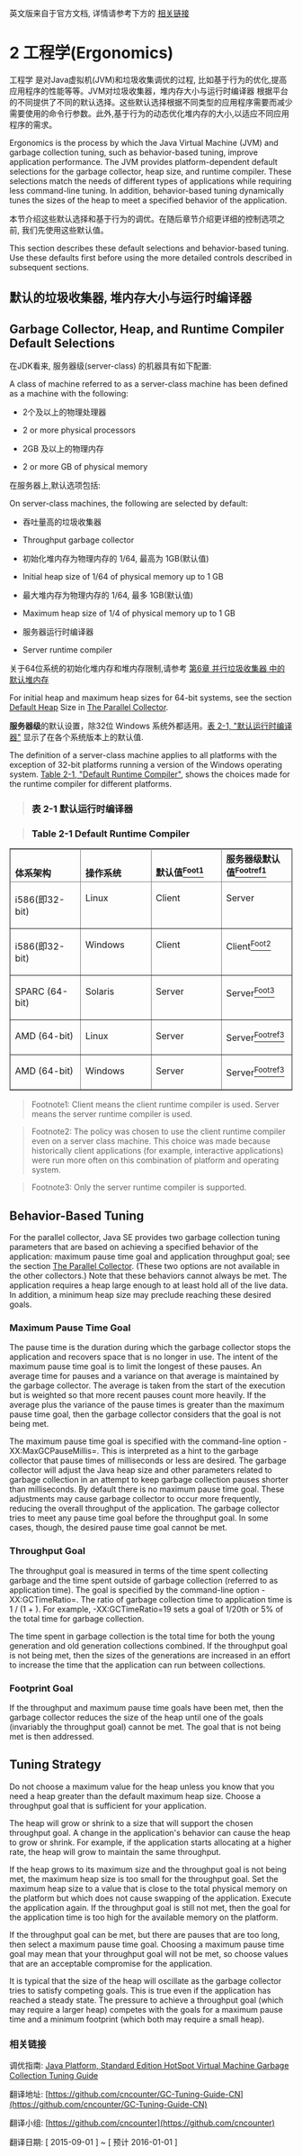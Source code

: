 
英文版来自于官方文档, 详情请参考下方的 [相关链接](#referlink)


# 2 工程学(Ergonomics)

工程学 是对Java虚拟机(JVM)和垃圾收集调优的过程, 比如基于行为的优化,提高应用程序的性能等等。JVM对垃圾收集器，堆内存大小与运行时编译器 根据平台的不同提供了不同的默认选择。这些默认选择根据不同类型的应用程序需要而减少需要使用的命令行参数。此外,基于行为的动态优化堆内存的大小,以适应不同应用程序的需求。


Ergonomics is the process by which the Java Virtual Machine (JVM) and garbage collection tuning, such as behavior-based tuning, improve application performance. The JVM provides platform-dependent default selections for the garbage collector, heap size, and runtime compiler. These selections match the needs of different types of applications while requiring less command-line tuning. In addition, behavior-based tuning dynamically tunes the sizes of the heap to meet a specified behavior of the application.


本节介绍这些默认选择和基于行为的调优。在随后章节介绍更详细的控制选项之前, 我们先使用这些默认值。


This section describes these default selections and behavior-based tuning. Use these defaults first before using the more detailed controls described in subsequent sections.

## 默认的垃圾收集器, 堆内存大小与运行时编译器

## Garbage Collector, Heap, and Runtime Compiler Default Selections

在JDK看来, 服务器级(server-class) 的机器具有如下配置:

A class of machine referred to as a server-class machine has been defined as a machine with the following:

- 2个及以上的物理处理器

- 2 or more physical processors

- 2GB 及以上的物理内存

- 2 or more GB of physical memory

在服务器上,默认选项包括: 

On server-class machines, the following are selected by default:

- 吞吐量高的垃圾收集器

- Throughput garbage collector

- 初始化堆内存为物理内存的 1/64, 最高为 1GB(默认值)

- Initial heap size of 1/64 of physical memory up to 1 GB

- 最大堆内存为物理内存的 1/64, 最多 1GB(默认值)

- Maximum heap size of 1/4 of physical memory up to 1 GB

- 服务器运行时编译器

- Server runtime compiler

关于64位系统的初始化堆内存和堆内存限制,请参考 [第6章 并行垃圾收集器 中的 默认堆内存 ](http://docs.oracle.com/javase/8/docs/technotes/guides/vm/gctuning/parallel.html#default_heap_size)

For initial heap and maximum heap sizes for 64-bit systems, see the section [Default Heap](http://docs.oracle.com/javase/8/docs/technotes/guides/vm/gctuning/parallel.html#default_heap_size) Size in [The Parallel Collector](http://docs.oracle.com/javase/8/docs/technotes/guides/vm/gctuning/parallel.html#CHDCFBIF).

**服务器级**的默认设置，除32位 Windows 系统外都适用。[表 2-1, "默认运行时编译器"](#BABIIFHA) 显示了在各个系统版本上的默认值.

The definition of a server-class machine applies to all platforms with the exception of 32-bit platforms running a version of the Windows operating system. [Table 2-1, "Default Runtime Compiler"](#BABIIFHA), shows the choices made for the runtime compiler for different platforms.

> ### <a name="BABIIFHA">表 2-1 默认运行时编译器</a>

> ### <a name="BABIIFHA">Table 2-1 Default Runtime Compiler</a>


<table border="1" cellpadding="3" cellspacing="0" dir="ltr" frame="border" rules="all" summary="Default runtime compiler" title="Default Runtime Compiler" width="100%">
	<col width="*"/>
	<col width="25%"/>
	<col width="25%"/>
	<col width="25%"/>
	<thead>
		<tr align="left" valign="top">
			<th align="left" id="r1c1-t2" valign="bottom">体系架构</th>
			<th align="left" id="r1c2-t2" valign="bottom">操作系统</th>
			<th align="left" id="r1c3-t2" valign="bottom">默认值<a href="#BABFAAII" id="BABFAAII" name="BABFAAII" onclick="footdisplay(1,&quot;Client means the client runtime compiler is used. Server means the server runtime compiler is used. &quot;)"><sup>Foot1</sup></a></th>
			<th align="left" id="r1c4-t2" valign="bottom">服务器级默认值<a href="#sthref7" id="sthref7" name="sthref7" onclick="footdisplay(1,&quot;Client means the client runtime compiler is used. Server means the server runtime compiler is used. &quot;)"><sup>Footref1</sup></a></th>
		</tr>
	</thead>
	<tbody>
		<tr align="left" valign="top">
			<td align="left" headers="r1c1-t2" id="r2c1-t2">
			<p>
				i586(即32-bit)
			</p></td>
			<td align="left" headers="r2c1-t2 r1c2-t2">
			<p>
				Linux
			</p></td>
			<td align="left" headers="r2c1-t2 r1c3-t2">
			<p>
				Client
			</p></td>
			<td align="left" headers="r2c1-t2 r1c4-t2">
			<p>
				Server
			</p></td>
		</tr>
		<tr align="left" valign="top">
			<td align="left" headers="r1c1-t2" id="r3c1-t2">
			<p>
				i586(即32-bit)
			</p></td>
			<td align="left" headers="r3c1-t2 r1c2-t2">
			<p>
				Windows
			</p></td>
			<td align="left" headers="r3c1-t2 r1c3-t2">
			<p>
				Client
			</p></td>
			<td align="left" headers="r3c1-t2 r1c4-t2">
			<p>
				Client<a href="#sthref8" id="sthref8" name="sthref8" onclick="footdisplay(2,&quot;The policy was chosen to use the client runtime compiler even on a server class machine. This choice was made because historically client applications (for example, interactive applications) were run more often on this combination of platform and operating system.&quot;)"><sup>Foot2</sup></a>
			</p></td>
		</tr>
		<tr align="left" valign="top">
			<td align="left" headers="r1c1-t2" id="r4c1-t2">
			<p>
				SPARC (64-bit)
			</p></td>
			<td align="left" headers="r4c1-t2 r1c2-t2">
			<p>
				Solaris
			</p></td>
			<td align="left" headers="r4c1-t2 r1c3-t2">
			<p>
				Server
			</p></td>
			<td align="left" headers="r4c1-t2 r1c4-t2">
			<p>
				Server<a href="#BABIFJCI" id="BABIFJCI" name="BABIFJCI" onclick="footdisplay(3,&quot;Only the server runtime compiler is supported.&quot;)"><sup>Foot3</sup></a>
			</p></td>
		</tr>
		<tr align="left" valign="top">
			<td align="left" headers="r1c1-t2" id="r5c1-t2">
			<p>
				AMD (64-bit)
			</p></td>
			<td align="left" headers="r5c1-t2 r1c2-t2">
			<p>
				Linux
			</p></td>
			<td align="left" headers="r5c1-t2 r1c3-t2">
			<p>
				Server
			</p></td>
			<td align="left" headers="r5c1-t2 r1c4-t2">
			<p>
				Server<a href="#sthref9" id="sthref9" name="sthref9" onclick="footdisplay(3,&quot;Only the server runtime compiler is supported.&quot;)"><sup>Footref3</sup></a>
			</p></td>
		</tr>
		<tr align="left" valign="top">
			<td align="left" headers="r1c1-t2" id="r6c1-t2">
			<p>
				AMD (64-bit)
			</p></td>
			<td align="left" headers="r6c1-t2 r1c2-t2">
			<p>
				Windows
			</p></td>
			<td align="left" headers="r6c1-t2 r1c3-t2">
			<p>
				Server
			</p></td>
			<td align="left" headers="r6c1-t2 r1c4-t2">
			<p>
				Server<a href="#sthref10" id="sthref10" name="sthref10" onclick="footdisplay(3,&quot;Only the server runtime compiler is supported.&quot;)"><sup>Footref3</sup></a>
			</p></td>
		</tr>
	</tbody>
</table>


>Footnote1: Client means the client runtime compiler is used. Server means the server runtime compiler is used.

>Footnote2: The policy was chosen to use the client runtime compiler even on a server class machine. This choice was made because historically client applications (for example, interactive applications) were run more often on this combination of platform and operating system.

>Footnote3: Only the server runtime compiler is supported.


## Behavior-Based Tuning

For the parallel collector, Java SE provides two garbage collection tuning parameters that are based on achieving a specified behavior of the application: maximum pause time goal and application throughput goal; see the section [The Parallel Collector](http://docs.oracle.com/javase/8/docs/technotes/guides/vm/gctuning/parallel.html#CHDCFBIF). (These two options are not available in the other collectors.) Note that these behaviors cannot always be met. The application requires a heap large enough to at least hold all of the live data. In addition, a minimum heap size may preclude reaching these desired goals.

### Maximum Pause Time Goal

The pause time is the duration during which the garbage collector stops the application and recovers space that is no longer in use. The intent of the maximum pause time goal is to limit the longest of these pauses. An average time for pauses and a variance on that average is maintained by the garbage collector. The average is taken from the start of the execution but is weighted so that more recent pauses count more heavily. If the average plus the variance of the pause times is greater than the maximum pause time goal, then the garbage collector considers that the goal is not being met.

The maximum pause time goal is specified with the command-line option -XX:MaxGCPauseMillis=<nnn>. This is interpreted as a hint to the garbage collector that pause times of <nnn> milliseconds or less are desired. The garbage collector will adjust the Java heap size and other parameters related to garbage collection in an attempt to keep garbage collection pauses shorter than <nnn> milliseconds. By default there is no maximum pause time goal. These adjustments may cause garbage collector to occur more frequently, reducing the overall throughput of the application. The garbage collector tries to meet any pause time goal before the throughput goal. In some cases, though, the desired pause time goal cannot be met.

### Throughput Goal

The throughput goal is measured in terms of the time spent collecting garbage and the time spent outside of garbage collection (referred to as application time). The goal is specified by the command-line option -XX:GCTimeRatio=<nnn>. The ratio of garbage collection time to application time is 1 / (1 + <nnn>). For example, -XX:GCTimeRatio=19 sets a goal of 1/20th or 5% of the total time for garbage collection.

The time spent in garbage collection is the total time for both the young generation and old generation collections combined. If the throughput goal is not being met, then the sizes of the generations are increased in an effort to increase the time that the application can run between collections.

### Footprint Goal

If the throughput and maximum pause time goals have been met, then the garbage collector reduces the size of the heap until one of the goals (invariably the throughput goal) cannot be met. The goal that is not being met is then addressed.

## Tuning Strategy
Do not choose a maximum value for the heap unless you know that you need a heap greater than the default maximum heap size. Choose a throughput goal that is sufficient for your application.

The heap will grow or shrink to a size that will support the chosen throughput goal. A change in the application's behavior can cause the heap to grow or shrink. For example, if the application starts allocating at a higher rate, the heap will grow to maintain the same throughput.

If the heap grows to its maximum size and the throughput goal is not being met, the maximum heap size is too small for the throughput goal. Set the maximum heap size to a value that is close to the total physical memory on the platform but which does not cause swapping of the application. Execute the application again. If the throughput goal is still not met, then the goal for the application time is too high for the available memory on the platform.

If the throughput goal can be met, but there are pauses that are too long, then select a maximum pause time goal. Choosing a maximum pause time goal may mean that your throughput goal will not be met, so choose values that are an acceptable compromise for the application.

It is typical that the size of the heap will oscillate as the garbage collector tries to satisfy competing goals. This is true even if the application has reached a steady state. The pressure to achieve a throughput goal (which may require a larger heap) competes with the goals for a maximum pause time and a minimum footprint (which both may require a small heap).












### <a name="referlink">相关链接</a>


调优指南: [Java Platform, Standard Edition HotSpot Virtual Machine Garbage Collection Tuning Guide](http://docs.oracle.com/javase/8/docs/technotes/guides/vm/gctuning/)


翻译地址: [https://github.com/cncounter/GC-Tuning-Guide-CN](https://github.com/cncounter/GC-Tuning-Guide-CN)

翻译小组: [https://github.com/cncounter](https://github.com/cncounter)

翻译日期: [ 2015-09-01 ] ~ [ 预计  2016-01-01 ]

